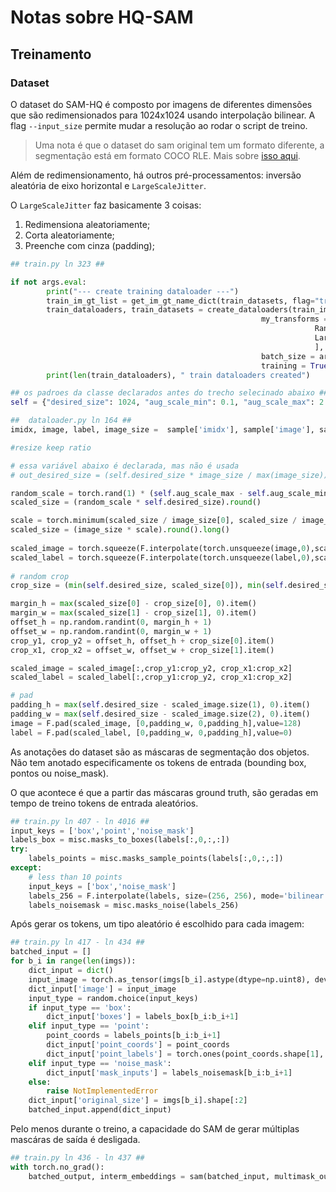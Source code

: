 # Notas sobre HQ-SAM

## Treinamento

### Dataset

O dataset do SAM-HQ é composto por imagens de diferentes dimensões que são redimensionados para 1024x1024 usando interpolação bilinear. A flag `--input_size` permite mudar a resolução ao rodar o script de treino.

> Uma nota é que o dataset do sam original tem um formato diferente, a segmentação está em formato COCO RLE. Mais sobre [isso aqui](https://github.com/facebookresearch/segment-anything/tree/main#dataset).

Além de redimensionamento, há outros pré-processamentos: inversão aleatória de eixo horizontal e `LargeScaleJitter`.

O `LargeScaleJitter` faz basicamente 3 coisas:
1. Redimensiona aleatoriamente;
2. Corta aleatoriamente;
3. Preenche com cinza (padding);


```python
## train.py ln 323 ##

if not args.eval:
        print("--- create training dataloader ---")
        train_im_gt_list = get_im_gt_name_dict(train_datasets, flag="train")
        train_dataloaders, train_datasets = create_dataloaders(train_im_gt_list,
                                                        my_transforms = [
                                                                    RandomHFlip(),
                                                                    LargeScaleJitter()
                                                                    ],
                                                        batch_size = args.batch_size_train,
                                                        training = True)
        print(len(train_dataloaders), " train dataloaders created")
```


```python
## os padroes da classe declarados antes do trecho selecinado abaixo ##
self = {"desired_size": 1024, "aug_scale_min": 0.1, "aug_scale_max": 2.0}

##  dataloader.py ln 164 ##
imidx, image, label, image_size =  sample['imidx'], sample['image'], sample['label'], sample['shape']

#resize keep ratio

# essa variável abaixo é declarada, mas não é usada
# out_desired_size = (self.desired_size * image_size / max(image_size)).round().int()

random_scale = torch.rand(1) * (self.aug_scale_max - self.aug_scale_min) + self.aug_scale_min
scaled_size = (random_scale * self.desired_size).round()

scale = torch.minimum(scaled_size / image_size[0], scaled_size / image_size[1])
scaled_size = (image_size * scale).round().long()
        
scaled_image = torch.squeeze(F.interpolate(torch.unsqueeze(image,0),scaled_size.tolist(),mode='bilinear'),dim=0)
scaled_label = torch.squeeze(F.interpolate(torch.unsqueeze(label,0),scaled_size.tolist(),mode='bilinear'),dim=0)
        
# random crop
crop_size = (min(self.desired_size, scaled_size[0]), min(self.desired_size, scaled_size[1]))

margin_h = max(scaled_size[0] - crop_size[0], 0).item()
margin_w = max(scaled_size[1] - crop_size[1], 0).item()
offset_h = np.random.randint(0, margin_h + 1)
offset_w = np.random.randint(0, margin_w + 1)
crop_y1, crop_y2 = offset_h, offset_h + crop_size[0].item()
crop_x1, crop_x2 = offset_w, offset_w + crop_size[1].item()

scaled_image = scaled_image[:,crop_y1:crop_y2, crop_x1:crop_x2]
scaled_label = scaled_label[:,crop_y1:crop_y2, crop_x1:crop_x2]

# pad
padding_h = max(self.desired_size - scaled_image.size(1), 0).item()
padding_w = max(self.desired_size - scaled_image.size(2), 0).item()
image = F.pad(scaled_image, [0,padding_w, 0,padding_h],value=128)
label = F.pad(scaled_label, [0,padding_w, 0,padding_h],value=0)

```

As anotações do dataset são as máscaras de segmentação dos objetos. 
Não tem anotado especificamente os tokens de entrada (bounding box, pontos ou noise_mask).

O que acontece é que a partir das máscaras ground truth, são geradas em tempo de treino tokens de entrada aleatórios.


```python
## train.py ln 407 - ln 4016 ##
input_keys = ['box','point','noise_mask']
labels_box = misc.masks_to_boxes(labels[:,0,:,:])
try:
    labels_points = misc.masks_sample_points(labels[:,0,:,:])
except:
    # less than 10 points
    input_keys = ['box','noise_mask']
    labels_256 = F.interpolate(labels, size=(256, 256), mode='bilinear')
    labels_noisemask = misc.masks_noise(labels_256)
```

Após gerar os tokens, um tipo aleatório é escolhido para cada imagem:


```python
## train.py ln 417 - ln 434 ##
batched_input = []
for b_i in range(len(imgs)):
    dict_input = dict()
    input_image = torch.as_tensor(imgs[b_i].astype(dtype=np.uint8), device=sam.device).permute(2, 0, 1).contiguous()
    dict_input['image'] = input_image 
    input_type = random.choice(input_keys)
    if input_type == 'box':
        dict_input['boxes'] = labels_box[b_i:b_i+1]
    elif input_type == 'point':
        point_coords = labels_points[b_i:b_i+1]
        dict_input['point_coords'] = point_coords
        dict_input['point_labels'] = torch.ones(point_coords.shape[1], device=point_coords.device)[None,:]
    elif input_type == 'noise_mask':
        dict_input['mask_inputs'] = labels_noisemask[b_i:b_i+1]
    else:
        raise NotImplementedError
    dict_input['original_size'] = imgs[b_i].shape[:2]
    batched_input.append(dict_input)
```

Pelo menos durante o treino, a capacidade do SAM de gerar múltiplas mascáras de saída é desligada.


```python
## train.py ln 436 - ln 437 ##
with torch.no_grad():
    batched_output, interm_embeddings = sam(batched_input, multimask_output=False)
```
